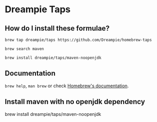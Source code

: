 # Dreampie Taps

## How do I install these formulae?

`brew tap dreampie/taps https://github.com/Dreampie/homebrew-taps`

`brew search maven`

`brew install dreampie/taps/maven-noopenjdk`


## Documentation
`brew help`, `man brew` or check [Homebrew's documentation](https://docs.brew.sh).

## Install maven with no openjdk dependency
brew install dreampie/taps/maven-noopenjdk

